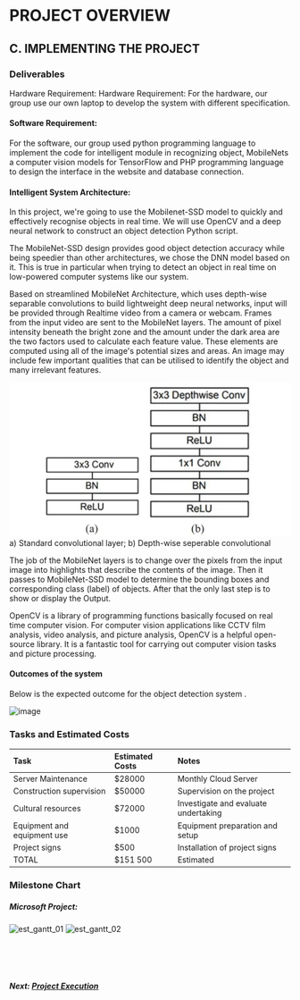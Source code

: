 # PROJECT OVERVIEW

## C. IMPLEMENTING THE PROJECT

### Deliverables

Hardware Requirement: Hardware Requirement: For the hardware, our group use our own laptop to develop the system with different specification.

#### Software Requirement:

For the software, our group used python programming language to implement the code for intelligent module in recognizing object, MobileNets a computer vision models for TensorFlow and PHP programming language to design the interface in the website and database connection.

#### Intelligent System Architecture:

In this project, we're going to use the Mobilenet-SSD model to quickly and effectively recognise objects in real time. We will use OpenCV and a deep neural network to construct an object detection Python script.

The MobileNet-SSD design provides good object detection accuracy while being speedier than other architectures, we chose the DNN model based on it. This is true in particular when trying to detect an object in real time on low-powered computer systems like our system. 

Based on streamlined MobileNet Architecture, which uses depth-wise separable convolutions to build lightweight deep neural networks, input will be provided through Realtime video from a camera or webcam. Frames from the input video are sent to the MobileNet layers. The amount of pixel intensity beneath the bright zone and the amount under the dark area are the two factors used to calculate each feature value. These elements are computed using all of the image's potential sizes and areas. An image may include few important qualities that can be utilised to identify the object and many irrelevant features.

![image](Assets/mobilenet.png)
a) Standard convolutional layer; b) Depth-wise seperable convolutional

The job of the MobileNet layers is to change over the pixels from the input image into highlights that describe the contents of the image. Then it passes to MobileNet-SSD model to determine the bounding boxes and corresponding class (label) of objects. After that the only last step is to show or display the Output.

OpenCV is a library of programming functions basically focused on real time computer vision. For computer vision applications like CCTV film analysis, video analysis, and picture analysis, OpenCV is a helpful open-source library. It is a fantastic tool for carrying out computer vision tasks and picture processing.




#### Outcomes of the system

Below is the expected outcome for the object detection system .

![image](https://user-images.githubusercontent.com/121591165/211705231-486cd6a6-f047-4412-b799-df5746a19b08.png)

### Tasks and Estimated Costs

|          Task               | Estimated Costs |         Notes                        |
| :---                        |  :---           |         :---                         |
| Server Maintenance          | $28000          | Monthly Cloud Server                 |
| Construction supervision    | $50000          | Supervision on the project           |
| Cultural resources          | $72000          | Investigate and evaluate undertaking |
| Equipment and equipment use | $1000           | Equipment preparation and setup      |
| Project signs               | $500            | Installation of project signs        |
| TOTAL                       | $151 500        | Estimated                            |

### Milestone Chart

##### Microsoft Project:

![est_gantt_01](Assets/est_gantt_01.png)
![est_gantt_02](Assets/est_gantt_02.png)

<br><br><br>
##### Next: [Project Execution ](D-Project_Execution.md)
 
